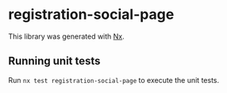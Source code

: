 # registration-social-page

This library was generated with [Nx](https://nx.dev).

## Running unit tests

Run `nx test registration-social-page` to execute the unit tests.
